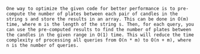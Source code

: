 `One way to optimize the given code for better performance is to pre-compute the number of plates between each pair of candles in the string s and store the results in an array. This can be done in O(m) time, where m is the length of the string s. Then, for each query, you can use the pre-computed results to find the number of plates between the candles in the given range in O(1) time. This will reduce the time complexity of processing all queries from O(n * m) to O(n + m), where n is the number of queries.`